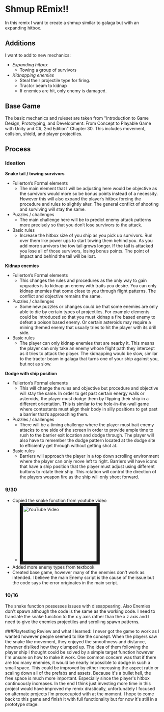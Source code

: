 # **Shmup REmix!!**
  

In this remix I want to create a shmup similar to galaga but with an expanding hitbox. 

## Additions
I want to add to new mechanics:
* *Expanding hitbox*
	* Towing a group of survivors
* *Kidnapping enemies*
	* Steal their projectile type for firing.
	* Tractor beam to kidnap
	* If enemies are hit, only enemy is damaged.
          
## Base Game
The basic mechanics and ruleset are taken from "Introduction to Game Design, Prototyping, and Development: From Concept to Playable Game with Unity and C#, 2nd Edition" Chapter 30. This includes movement, collsion, shield, and player projectiles.

## Process

### Ideation
**Snake tail / towing survivors**
* Fullerton’s Formal elements
	* The main element that I will be adjusting here would be objective as the survivors would more so be bonus points instead of a necessity. However this will also expand the player’s hitbox forcing the procedure and rules to slightly alter. The general conflict of shooting and surviving will stay the same.
* Puzzles / challenges
	* The main challenge here will be to predict enemy attack patterns more precisely so that you don’t lose survivors to the attack.
* Basic rules
	* Increase the hitbox size of you ship as you pick up survivors. Run over them like power ups to start towing them behind you. As you add more survivors the tow tail grows longer. If the tail is attacked you lose all of those survivors, losing bonus points. The point of impact and behind the tail will be lost.

**Kidnap enemies**
* Fullerton’s Formal elements
	* This changes the rules and procedures as the only way to gain upgrades is to kidnap an enemy with traits you desire. You can only kidnap enemies that come close to you through flight patterns. The conflict and objective remains the same.
* Puzzles / challenges
	* Some new puzzles or changes could be that some enemies are only able to die by certain types of projectiles. For example elements could be introduced so that you must kidnap a fire based enemy to defeat a poison based enemy. Or certain asteroids may require a mining themed enemy that usually tries to hit the player with its drill side.
* Basic rules
	* The player can only kidnap enemies that are nearby it. This means the player can only take an enemy whose flight path they intercept as it tries to attack the player. The kidnapping would be slow, similar to the tractor beam in galaga that turns one of your ship against you, but not as slow.

**Dodge with ship position**
* Fullerton’s Formal elements
	* This will change the rules and objective but procedure and objective will stay the same. In order to get past certain energy walls or asteroids, the player must dodge them by flipping their ship in a different orientation. This is similar to the hole-in-the-wall game where contestants must align their body in silly positions to get past a barrier that’s approaching them.
* Puzzles / challenges
	* There will be a timing challenge where the player must bait enemy attacks to one side of the screen in order to provide ample time to rush to the barrier exit location and dodge through. The player will also have to remember the dodge pattern located at the dodge site to efficiently get through without getting shot at.
* Basic rules
	* Barriers will approach the player in a top down scrolling environment where the player can only move left to right. Barriers will have icons that have a ship position that the player must adjust using different buttons to rotate their ship. This rotation will control the direction of the players weapon fire as the ship will only shoot forward.
	
	
	
### 9/30
* Copied the snake function from youtube video
	* <a href="http://www.youtube.com/watch?feature=player_embedded&v=xz8Ga9er3_8
" target="_blank"><img src="http://img.youtube.com/vi/xz8Ga9er3_8/0.jpg" 
alt="YouTube Video" width="240" height="180" border="10" /></a>
* Added more enemy types from textbook
* Created base game, however many of the enemies don't work as intended. I believe the main Enemy script is the cause of the issue but the code says the error originates in the main script.

### 10/16
The snake function possesses issues with dissappearing. Also Enemies don't spawn although the code is the same as the working code. I need to translate the snake function to the x y axis rather than the x z axis and I need to give the enemies projectiles and scrolling spawn patterns.

###Playtesting Review and what I learned:
      I never got the game to work as I wanted however people seemed to like the concept. When the players saw the snake like movement, they enjoyed the smoothness and distance, however disliked how they clumped up. The idea of them following the player ship I thought could be solved by a simple target function however I'm unsure on how to make it work. One common concern was that if there are too many enemies, it would be nearly impossible to dodge in such a small space. This could be improved by either increasing the aspect ratio or scaling down all of the prefabs and assets. Because it's a bullet hell, the free space is much more important. Especially since the player's hitbox continuously increases.
      In the end I think just investing more time in this project would have improved my remix drastically, unfortunately I focused on alternate projects I'm preoccupied with at the moment. I hope to come back to this game and finish it with full functionality but for now it's still in a prototype stage.
